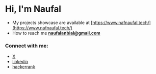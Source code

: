 <h1 align="left">Hi, I'm Naufal</h1>

- My projects showcase are available at [https://www.nafnaufal.tech/](https://www.nafnaufal.tech/)
- How to reach me **naufalanbial@gmail.com**

<h3 align="left">Connect with me:</h3>
<p align="left">
  <ul>
    <li><a href="https://x.com/naufalanbial" target="blank">X</a></li>
    <li><a href="https://linkedin.com/in/nafnaufal" target="blank">linkedin</a></li>
    <li><a href="https://www.hackerrank.com/naufalanbial" target="blank">hackerrank</a></li>
  </ul>

</p>
